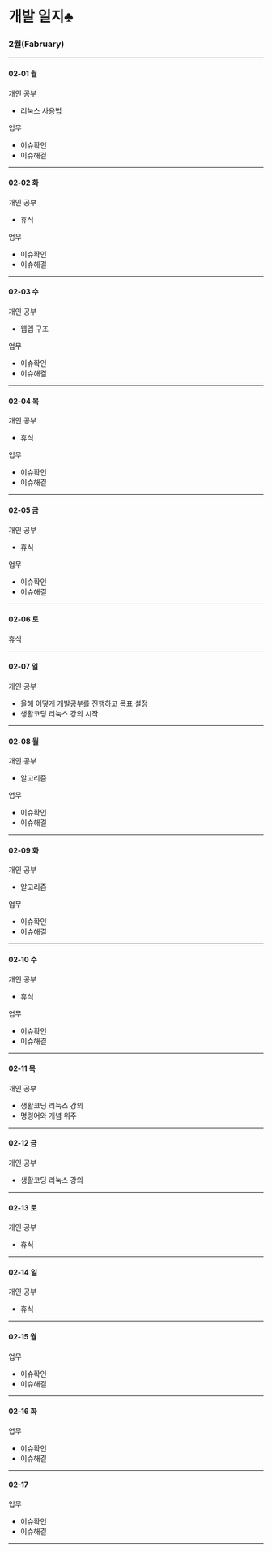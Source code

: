 

# 개발 일지♣

### 2월(Fabruary)
______
#### 02-01 월

 개인 공부
 - 리눅스 사용법 
 
 업무
 - 이슈확인
 - 이슈해결
 
______
#### 02-02 화

 개인 공부
 - 휴식
 
 업무
 - 이슈확인
 - 이슈해결
 
______
#### 02-03 수

개인 공부
- 웹앱 구조

업무
- 이슈확인
- 이슈해결

______
#### 02-04 목

개인 공부
- 휴식

업무
- 이슈확인
- 이슈해결
______
#### 02-05 금

개인 공부
- 휴식

업무
- 이슈확인
- 이슈해결

______
#### 02-06 토

휴식

______
#### 02-07 일

개인 공부
- 올해 어떻게 개발공부를 진행하고 목표 설정
- 생활코딩 리눅스 강의 시작

______
#### 02-08 월

개인 공부
- 알고리즘

업무
- 이슈확인
- 이슈해결
______
#### 02-09 화

개인 공부
- 알고리즘

업무
- 이슈확인
- 이슈해결
______
#### 02-10 수

개인 공부
- 휴식

업무
- 이슈확인
- 이슈해결
______
#### 02-11 목

개인 공부
- 생활코딩 리눅스 강의 
- 명령어와 개념 위주
______
#### 02-12 금

개인 공부
- 생활코딩 리눅스 강의 
______
#### 02-13 토

개인 공부
- 휴식
______
#### 02-14 일

개인 공부
- 휴식
______
#### 02-15 월

업무
- 이슈확인
- 이슈해결
______
#### 02-16 화

업무
- 이슈확인
- 이슈해결
______
#### 02-17 

업무
- 이슈확인
- 이슈해결
______

